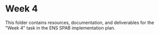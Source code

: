 # Week 4

This folder contains resources, documentation, and deliverables for the "Week 4" task in the ENS SPAB implementation plan.
